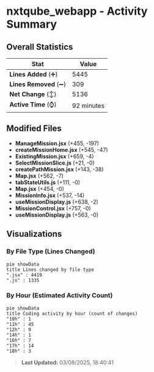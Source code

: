 # nxtqube_webapp - Activity Summary 

## Overall Statistics

| Stat                   | Value                                                             |
| ---------------------- | ----------------------------------------------------------------- |
| **Lines Added** (➕)   | 5445                                          |
| **Lines Removed** (➖) | 309                                        |
| **Net Change** (↕)    | 5136                |
| **Active Time** (⌚)   | 92 minutes |


## Modified Files
- **ManageMission.jsx** (+455, -197)
- **createMissionHome.jsx** (+545, -47)
- **ExistingMission.jsx** (+659, -4)
- **SelectMissionSlice.js** (+21, -0)
- **createPathMission.jsx** (+143, -38)
- **Map.jsx** (+562, -7)
- **tabStateUtils.js** (+111, -0)
- **Map.jsx** (+454, -0)
- **MissionInfo.jsx** (+537, -14)
- **useMissionDisplay.js** (+638, -2)
- **MissionControl.jsx** (+757, -0)
- **useMissionDisplay.js** (+563, -0)

## Visualizations

### By File Type (Lines Changed)

```mermaid
pie showData
title Lines changed by file type
".jsx" : 4419
".js" : 1335
```

### By Hour (Estimated Activity Count)

```mermaid
pie showData
title Coding activity by hour (count of changes)
"10h" : 1
"11h" : 45
"12h" : 9
"14h" : 1
"16h" : 7
"17h" : 14
"18h" : 3
```


> **Last Updated:** 03/08/2025, 18:40:41